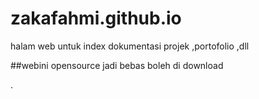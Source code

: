 # zakafahmi.github.io
halam web untuk index dokumentasi projek ,portofolio ,dll

##webini opensource jadi bebas boleh di download 

.
